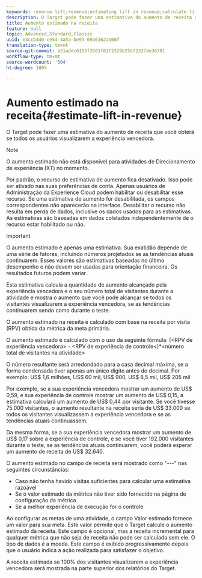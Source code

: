 ```yaml
---
keywords: revenue lift;revenue;estimating lift in revenue;calculate lift;estimated value
description: O Target pode fazer uma estimativa do aumento de receita que você obterá se todos os usuários visualizarem a experiência vencedora.
title: Aumento estimado na receita
feature: null
topic: Advanced,Standard,Classic
uuid: e3ccb440-ce54-4a5a-be93-69a6162a160f
translation-type: tm+mt
source-git-commit: a51addc6155f2681f01f2329b25d72327de36701
workflow-type: tm+mt
source-wordcount: '504'
ht-degree: 100%

---
```



# Aumento estimado na receita{#estimate-lift-in-revenue}

O Target pode fazer uma estimativa do aumento de receita que você obterá se todos os usuários visualizarem a experiência vencedora.

>[!NOTE]
>
>O aumento estimado não está disponível para atividades de Direcionamento de experiência (XT) no momento.

Por padrão, o recurso de estimativa de aumento fica desativado. Isso pode ser ativado nas suas preferências de conta. Apenas usuários de Administração da Experience Cloud podem habilitar ou desabilitar esse recurso. Se uma estimativa de aumento for desabilitada, os campos correspondentes não aparecerão na interface. Desabilitar o recurso não resulta em perda de dados, inclusive os dados usados para as estimativas. As estimativas são baseadas em dados coletados independentemente de o recurso estar habilitado ou não.

>[!IMPORTANT]
>
>O aumento estimado é apenas uma estimativa. Sua exatidão depende de uma série de fatores, incluindo números projetados se as tendências atuais continuarem. Esses valores são estimativas baseadas no último desempenho e não devem ser usadas para orientação financeira. Os resultados futuros podem variar.

Esta estimativa calcula a quantidade de aumento alcançado pela experiência vencedora e o seu número total de visitantes durante a atividade e mostra o aumento que você pode alcançar se todos os visitantes visualizarem a experiência vencedora, se as tendências continuarem sendo como durante o teste.

O aumento estimado na receita é calculado com base na receita por visita (RPV) obtida da métrica da meta primária.

O aumento estimado é calculado com o uso da seguinte fórmula: (&lt;RPV de experiência vencedora> - &lt;RPV de experiência de controle&lt;)*&lt;número total de visitantes na atividade>

O número resultante será arredondado para a casa decimal máxima, se a forma condensada tiver apenas um único dígito antes do decimal. Por exemplo: US$ 1,6 milhões, US$ 60 mil, US$ 900, US$ 8,5 mil, US$ 205 mil

Por exemplo, se a sua experiência vencedora mostrar um aumento de US$ 0,59, e sua experiência de controle mostrar um aumento de US$ 0,15, a estimativa calculará um aumento de US$ 0,44 por visitante. Se você tivesse 75.000 visitantes, o aumento resultante na receita seria de US$ 33.000 se todos os visitantes visualizassem a experiência vencedora e se as tendências atuais continuassem.

Da mesma forma, se a sua experiência vencedora mostrar um aumento de US$ 0,17 sobre a experiência de controle, e se você tiver 192.000 visitantes durante o teste, se as tendências atuais continuarem, você poderá esperar um aumento de receita de US$ 32.640.

O aumento estimado no campo de receita será mostrado como &quot;---&quot; nas seguintes circunstâncias:

* Caso não tenha havido visitas suficientes para calcular uma estimativa razoável
* Se o valor estimado da métrica não tiver sido fornecido na página de configuração da métrica
* Se a melhor experiência de execução for o controle

Ao configurar as metas de uma atividade, o campo Valor estimado fornece um valor para sua meta. Este valor permite que o Target calcule o aumento estimado da receita. Este campo é opcional, mas a receita incremental para qualquer métrica que não seja de receita não pode ser calculada sem ele. O tipo de dados é a moeda. Este campo é exibido progressivamente depois que o usuário indica a ação realizada para satisfazer o objetivo.

A receita estimada se 100% dos visitantes visualizarem a experiência vencedora será mostrada na parte superior dos relatórios do Target.
